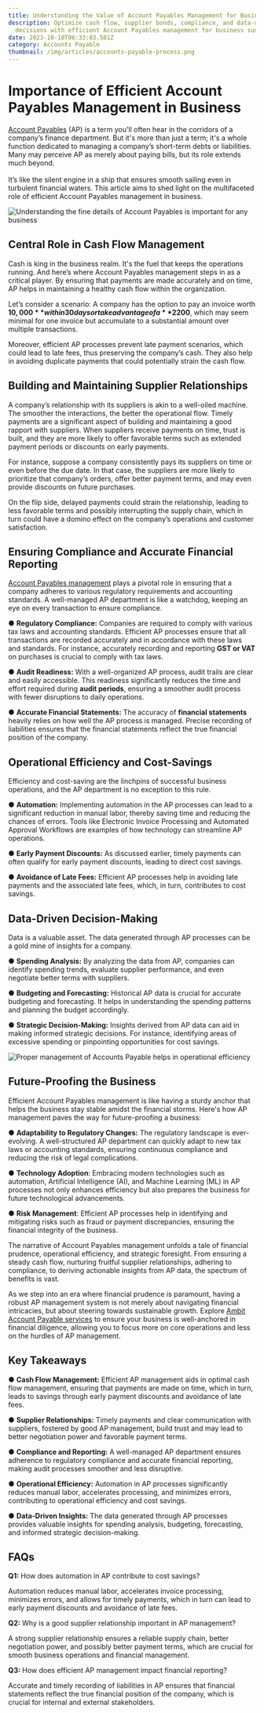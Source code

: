 ```yaml
---
title: Understanding the Value of Account Payables Management for Business Success
description: Optimize cash flow, supplier bonds, compliance, and data-driven
  decisions with efficient Account Payables management for business success.
date: 2023-10-10T06:33:03.581Z
category: Accounts Payable
thumbnail: /img/articles/accounts-payable-process.png
---
```

# Importance of Efficient Account Payables Management in Business

[Account Payables](https://www.ambitkpo.com/services/accounts-payable) (AP) is a term you'll often hear in the corridors of a company’s finance department. But it's more than just a term; it's a whole function dedicated to managing a company’s short-term debts or liabilities. Many may perceive AP as merely about paying bills, but its role extends much beyond. \
\
It’s like the silent engine in a ship that ensures smooth sailing even in turbulent financial waters. This article aims to shed light on the multifaceted role of efficient Account Payables management in business.

![Understanding the fine details of Account Payables is important for any business](/img/articles/understanding-the-fine-details-of-account-payables-is-important-for-any-business.jpg "Importance of Efficient Account Payables Management in Business")

## Central Role in Cash Flow Management

Cash is king in the business realm. It's the fuel that keeps the operations running. And here’s where Account Payables management steps in as a critical player. By ensuring that payments are made accurately and on time, AP helps in maintaining a healthy cash flow within the organization.

Let’s consider a scenario: A company has the option to pay an invoice worth **$10,000** within 30 days or take advantage of a **2% discount** if it's paid within 10 days. By paying the invoice early, the company saves **$200**, which may seem minimal for one invoice but accumulate to a substantial amount over multiple transactions.

Moreover, efficient AP processes prevent late payment scenarios, which could lead to late fees, thus preserving the company’s cash. They also help in avoiding duplicate payments that could potentially strain the cash flow.

## Building and Maintaining Supplier Relationships

A company’s relationship with its suppliers is akin to a well-oiled machine. The smoother the interactions, the better the operational flow. Timely payments are a significant aspect of building and maintaining a good rapport with suppliers. When suppliers receive payments on time, trust is built, and they are more likely to offer favorable terms such as extended payment periods or discounts on early payments.

For instance, suppose a company consistently pays its suppliers on time or even before the due date. In that case, the suppliers are more likely to prioritize that company’s orders, offer better payment terms, and may even provide discounts on future purchases. 

On the flip side, delayed payments could strain the relationship, leading to less favorable terms and possibly interrupting the supply chain, which in turn could have a domino effect on the company’s operations and customer satisfaction.

## Ensuring Compliance and Accurate Financial Reporting

[Account Payables management](https://www.ambitkpo.com/article/account-payable-a-comprehensive-guide-for-beginners) plays a pivotal role in ensuring that a company adheres to various regulatory requirements and accounting standards. A well-managed AP department is like a watchdog, keeping an eye on every transaction to ensure compliance.

● **Regulatory Compliance:** Companies are required to comply with various tax laws and accounting standards. Efficient AP processes ensure that all transactions are recorded accurately and in accordance with these laws and standards. For instance, accurately recording and reporting **GST or VAT** on purchases is crucial to comply with tax laws.

● **Audit Readiness:** With a well-organized AP process, audit trails are clear and easily accessible. This readiness significantly reduces the time and effort required during **audit periods**, ensuring a smoother audit process with fewer disruptions to daily operations.

● **Accurate Financial Statements:** The accuracy of **financial statements** heavily relies on how well the AP process is managed. Precise recording of liabilities ensures that the financial statements reflect the true financial position of the company.

## Operational Efficiency and Cost-Savings

Efficiency and cost-saving are the linchpins of successful business operations, and the AP department is no exception to this rule.

● **Automation:** Implementing automation in the AP processes can lead to a significant reduction in manual labor, thereby saving time and reducing the chances of errors. Tools like Electronic Invoice Processing and Automated Approval Workflows are examples of how technology can streamline AP operations.

● **Early Payment Discounts:** As discussed earlier, timely payments can often qualify for early payment discounts, leading to direct cost savings.

● **Avoidance of Late Fees:** Efficient AP processes help in avoiding late payments and the associated late fees, which, in turn, contributes to cost savings.

## Data-Driven Decision-Making

Data is a valuable asset. The data generated through AP processes can be a gold mine of insights for a company.

● **Spending Analysis:** By analyzing the data from AP, companies can identify spending trends, evaluate supplier performance, and even negotiate better terms with suppliers.

● **Budgeting and Forecasting:** Historical AP data is crucial for accurate budgeting and forecasting. It helps in understanding the spending patterns and planning the budget accordingly.

● **Strategic Decision-Making:** Insights derived from AP data can aid in making informed strategic decisions. For instance, identifying areas of excessive spending or pinpointing opportunities for cost savings.

![Proper management of Accounts Payable helps in operational efficiency](/img/articles/proper-management-of-accounts-payable-helps-in-operational-efficiency.jpg "Proper management of Accounts Payable helps in operational efficiency")

## Future-Proofing the Business

Efficient Account Payables management is like having a sturdy anchor that helps the business stay stable amidst the financial storms. Here's how AP management paves the way for future-proofing a business:

● **Adaptability to Regulatory Changes:** The regulatory landscape is ever-evolving. A well-structured AP department can quickly adapt to new tax laws or accounting standards, ensuring continuous compliance and reducing the risk of legal complications.

● **Technology Adoption**: Embracing modern technologies such as automation, Artificial Intelligence (AI), and Machine Learning (ML) in AP processes not only enhances efficiency but also prepares the business for future technological advancements.

● **Risk Management**: Efficient AP processes help in identifying and mitigating risks such as fraud or payment discrepancies, ensuring the financial integrity of the business.

The narrative of Account Payables management unfolds a tale of financial prudence, operational efficiency, and strategic foresight. From ensuring a steady cash flow, nurturing fruitful supplier relationships, adhering to compliance, to deriving actionable insights from AP data, the spectrum of benefits is vast.

As we step into an era where financial prudence is paramount, having a robust AP management system is not merely about navigating financial intricacies, but about steering towards sustainable growth. Explore [Ambit Account Payable services](https://www.ambitkpo.com/services/accounts-payable) to ensure your business is well-anchored in financial diligence, allowing you to focus more on core operations and less on the hurdles of AP management.

## Key Takeaways

● **Cash Flow Management:** Efficient AP management aids in optimal cash flow management, ensuring that payments are made on time, which in turn, leads to savings through early payment discounts and avoidance of late fees.

● **Supplier Relationships:** Timely payments and clear communication with suppliers, fostered by good AP management, build trust and may lead to better negotiation power and favorable payment terms.

● **Compliance and Reporting:** A well-managed AP department ensures adherence to regulatory compliance and accurate financial reporting, making audit processes smoother and less disruptive.

● **Operational Efficiency:** Automation in AP processes significantly reduces manual labor, accelerates processing, and minimizes errors, contributing to operational efficiency and cost savings.

● **Data-Driven Insights:** The data generated through AP processes provides valuable insights for spending analysis, budgeting, forecasting, and informed strategic decision-making.

## FAQs

**Q1:** How does automation in AP contribute to cost savings?

Automation reduces manual labor, accelerates invoice processing, minimizes errors, and allows for timely payments, which in turn can lead to early payment discounts and avoidance of late fees.

**Q2:** Why is a good supplier relationship important in AP management?

A strong supplier relationship ensures a reliable supply chain, better negotiation power, and possibly better payment terms, which are crucial for smooth business operations and financial management.

**Q3:** How does efficient AP management impact financial reporting?

Accurate and timely recording of liabilities in AP ensures that financial statements reflect the true financial position of the company, which is crucial for internal and external stakeholders.